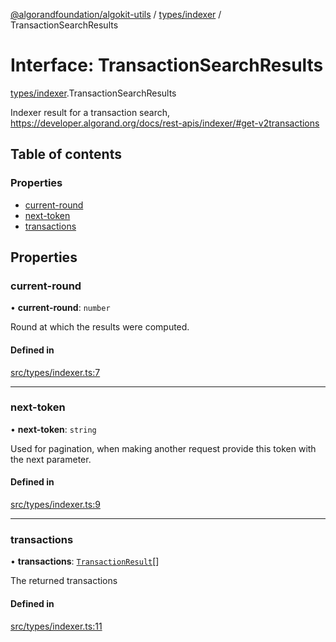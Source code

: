 [@algorandfoundation/algokit-utils](../README.md) / [types/indexer](../modules/types_indexer.md) / TransactionSearchResults

# Interface: TransactionSearchResults

[types/indexer](../modules/types_indexer.md).TransactionSearchResults

Indexer result for a transaction search, https://developer.algorand.org/docs/rest-apis/indexer/#get-v2transactions

## Table of contents

### Properties

- [current-round](types_indexer.TransactionSearchResults.md#current-round)
- [next-token](types_indexer.TransactionSearchResults.md#next-token)
- [transactions](types_indexer.TransactionSearchResults.md#transactions)

## Properties

### current-round

• **current-round**: `number`

Round at which the results were computed.

#### Defined in

[src/types/indexer.ts:7](https://github.com/algorandfoundation/algokit-utils-ts/blob/main/src/types/indexer.ts#L7)

___

### next-token

• **next-token**: `string`

Used for pagination, when making another request provide this token with the next parameter.

#### Defined in

[src/types/indexer.ts:9](https://github.com/algorandfoundation/algokit-utils-ts/blob/main/src/types/indexer.ts#L9)

___

### transactions

• **transactions**: [`TransactionResult`](types_indexer.TransactionResult.md)[]

The returned transactions

#### Defined in

[src/types/indexer.ts:11](https://github.com/algorandfoundation/algokit-utils-ts/blob/main/src/types/indexer.ts#L11)
